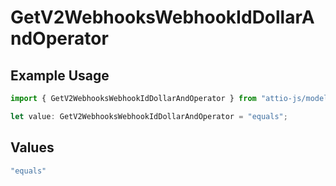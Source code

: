 # GetV2WebhooksWebhookIdDollarAndOperator

## Example Usage

```typescript
import { GetV2WebhooksWebhookIdDollarAndOperator } from "attio-js/models/operations";

let value: GetV2WebhooksWebhookIdDollarAndOperator = "equals";
```

## Values

```typescript
"equals"
```